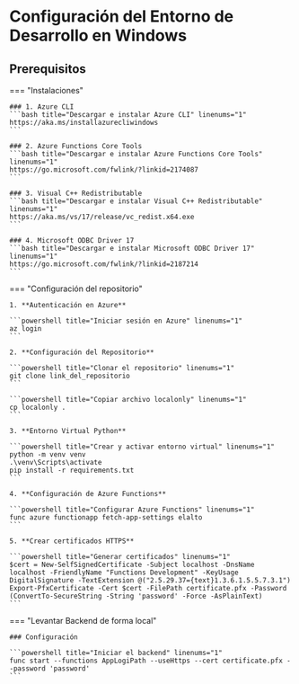 # Configuración del Entorno de Desarrollo en Windows

## Prerequisitos

=== "Instalaciones"

    ### 1. Azure CLI
    ```bash title="Descargar e instalar Azure CLI" linenums="1"
    https://aka.ms/installazurecliwindows
    ```

    ### 2. Azure Functions Core Tools
    ```bash title="Descargar e instalar Azure Functions Core Tools" linenums="1"
    https://go.microsoft.com/fwlink/?linkid=2174087
    ```

    ### 3. Visual C++ Redistributable
    ```bash title="Descargar e instalar Visual C++ Redistributable" linenums="1"
    https://aka.ms/vs/17/release/vc_redist.x64.exe
    ```

    ### 4. Microsoft ODBC Driver 17
    ```bash title="Descargar e instalar Microsoft ODBC Driver 17" linenums="1"
    https://go.microsoft.com/fwlink/?linkid=2187214
    ```

=== "Configuración del repositorio"

    1. **Autenticación en Azure**

    ```powershell title="Iniciar sesión en Azure" linenums="1"
    az login
    ```

    2. **Configuración del Repositorio**
    
    ```powershell title="Clonar el repositorio" linenums="1"
    git clone link_del_repositorio
    ```

    ```powershell title="Copiar archivo localonly" linenums="1"
    cp localonly .
    ```

    3. **Entorno Virtual Python**

    ```powershell title="Crear y activar entorno virtual" linenums="1"
    python -m venv venv
    .\venv\Scripts\activate
    pip install -r requirements.txt
    ```

    4. **Configuración de Azure Functions**

    ```powershell title="Configurar Azure Functions" linenums="1"
    func azure functionapp fetch-app-settings elalto
    ```

    5. **Crear certificados HTTPS**

    ```powershell title="Generar certificados" linenums="1"
    $cert = New-SelfSignedCertificate -Subject localhost -DnsName localhost -FriendlyName "Functions Development" -KeyUsage DigitalSignature -TextExtension @("2.5.29.37={text}1.3.6.1.5.5.7.3.1")
    Export-PfxCertificate -Cert $cert -FilePath certificate.pfx -Password (ConvertTo-SecureString -String 'password' -Force -AsPlainText)
    ```

=== "Levantar Backend de forma local"

    ### Configuración
    
    ```powershell title="Iniciar el backend" linenums="1"
    func start --functions AppLogiPath --useHttps --cert certificate.pfx --password 'password'
    ```